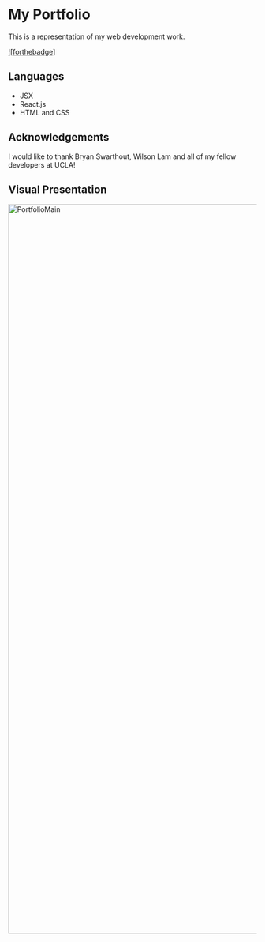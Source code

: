 # My Portfolio

This is a representation of my web development work.

[![forthebadge]](https://forthebadge.com/images/badges/powered-by-coffee.svg)

## Languages

- JSX
- React.js
- HTML and CSS

## Acknowledgements

I would like to thank Bryan Swarthout, Wilson Lam and all of my fellow developers at UCLA!

## Visual Presentation

<img width="1477" alt="PortfolioMain" src="https://user-images.githubusercontent.com/72819785/105661004-318c4300-5e81-11eb-8425-d218db3cce8b.png">
